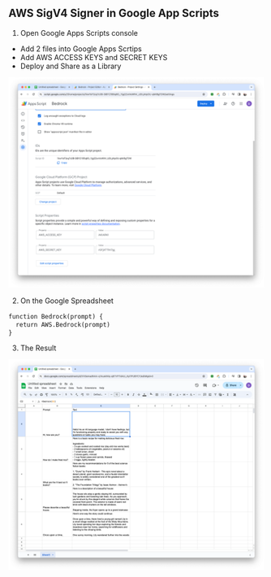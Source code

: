 ## AWS SigV4 Signer in Google App Scripts 

1. Open Google Apps Scripts console 

- Add 2 files into Google Apps Scrtips 
- Add AWS ACCESS KEYS and SECRET KEYS 
- Deploy and Share as a Library

![](img/google-apps-scripts-01.png)

2. On the Google Spreadsheet 

```
function Bedrock(prompt) {
  return AWS.Bedrock(prompt)
}
```

3. The Result 

![](img/google-spreadsheet-01.png)
